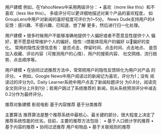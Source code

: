 用户建模
例如，在YahooNews中采用两级评分：
• 喜欢（more like this）和不喜欢（less like this）。
多级评分可以更详细地描述对某个产品的喜欢程度，
如GroupLens中用户对新闻的喜好程度可评价为1~5分。 
News Dude支持用户的4反馈：感兴趣、不感兴趣、已知道、想了解
更多，然后进行归一化处理。

用户建模
• 很多时候用户不能够准确地提供个人偏好或者不愿意显性提供个人
偏好，更不愿意经常维护个人的偏好。隐性ਃ馈能体现用户的偏好
以਀偏好的变化。
常用的隐性反馈信息有：
是否点击、停留时间、点击时间、点击地点、
是否加入收藏、评论内容（可推测用户的心情）、用户的搜索内容、
社交网络、流行趋势、点击顺序等。

用户建模
• 在协同过滤推荐方法中，常常把用户的隐性反馈转化为用户对产品
的评分。
• 例如，Google News中用户阅读过的新闻记为喜欢，评分为1；没有
阅读过的评分为0。Daily Learner系统中用户点击了新闻标题评分
为0.8分，阅读完全文则评分上升到1分；若用户跳过了系统推荐的
新闻，则从系统预测评分中减去0.2分作为最终评分。


推荐对象建模
影视电影
基于内容推荐
基于分类推荐

主要算法
推荐算法是整个推荐系统中最核心、最关键的部分，很大程度上决定了
推荐系统性能的优劣。目前，主要的推荐方法包括：
• 基于人口统计学的推荐
• 基于内容的推荐
• 协同过滤推荐 用户和物品
• 基于关联规则的推荐

